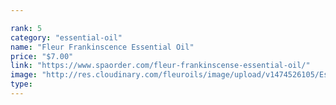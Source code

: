 ```yaml
---

rank: 5 
category: "essential-oil"
name: "Fleur Frankinscence Essential Oil"
price: "$7.00"
link: "https://www.spaorder.com/fleur-frankinscense-essential-oil/"
image: "http://res.cloudinary.com/fleuroils/image/upload/v1474526105/Essential%20Oil/frankincense.jpg"
type: 
---
```

